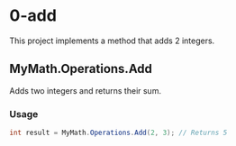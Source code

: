 # 0-add

This project implements a method that adds 2 integers.

## MyMath.Operations.Add

Adds two integers and returns their sum.

### Usage
```csharp
int result = MyMath.Operations.Add(2, 3); // Returns 5
```